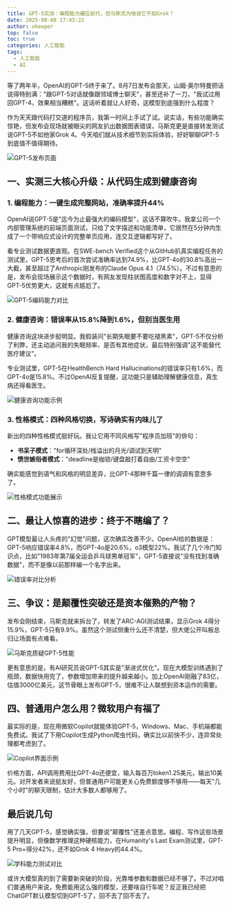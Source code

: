 ```yaml
---
title: GPT-5实测：编程能力碾压前代，但马斯克为啥说它不如Grok？
date: 2025-08-08 17:43:22
author: okeeper
top: false
toc: true
categories: 人工智能
tags:
  - 人工智能
  - AI
---
```


等了两年半，OpenAI的GPT-5终于来了。8月7日发布会那天，山姆·奥尔特曼把话说得特别满："跟GPT-5对话就像跟领域博士聊天"，甚至还补了一刀，"我试过用回GPT-4，效果相当糟糕"。这话听着就让人好奇，这模型到底强到什么程度？

作为天天跟代码打交道的程序员，我第一时间上手试了试。说实话，有些功能确实惊艳，但发布会现场就被眼尖的网友扒出数据图表错误，马斯克更是直接转发测试说GPT-5不如他家Grok 4。今天咱们就从技术细节到实际体验，好好聊聊GPT-5到底值不值得期待。

![GPT-5发布页面](https://okeeper-blog-images.oss-cn-hangzhou.aliyuncs.com/blog-images/202509/77513cfb69aafd2d1634cda59764951e.jpg)

## 一、实测三大核心升级：从代码生成到健康咨询

### 1. 编程能力：一键生成完整网站，准确率提升44%

OpenAI说GPT-5是"迄今为止最强大的编码模型"，这话不算吹牛。我拿公司一个内部管理系统的前端页面测试，只给了文字描述和功能清单，它居然在5分钟内生成了一个带响应式设计的完整单页应用，连交互逻辑都写好了。

看专业测试数据更直观。在SWE-bench Verified这个从GitHub扒真实编程任务的测试里，GPT-5思考后的首次尝试准确率达到74.9%，比GPT-4o的30.8%高出一大截，甚至超过了Anthropic刚发布的Claude Opus 4.1（74.5%）。不过有意思的是，发布会现场展示这个数据时，有网友发现柱状图高度和数字对不上，显得GPT-5优势更大，这就有点尴尬了。

![GPT-5编码能力对比](https://okeeper-blog-images.oss-cn-hangzhou.aliyuncs.com/blog-images/202509/1879770d3da2b871fd3c105998e012f2.jpg)

### 2. 健康咨询：错误率从15.8%降到1.6%，但别当医生用

健康咨询这块进步挺明显。我假装问"长期失眠要不要吃褪黑素"，GPT-5不仅分析了利弊，还主动追问我的失眠频率、是否有其他症状，最后特别强调"这不能替代医疗建议"。

专业测试里，GPT-5在HealthBench Hard Hallucinations的错误率只有1.6%，而GPT-4o是15.8%。不过OpenAI反复提醒，这功能只是辅助理解健康信息，真生病还得看医生。

![健康咨询功能示例](https://okeeper-blog-images.oss-cn-hangzhou.aliyuncs.com/blog-images/202509/f7168b2e68452649611fe47015fc9104.jpg)

### 3. 性格模式：四种风格切换，写诗确实有内味儿了

新出的四种性格模式挺好玩。我让它用不同风格写"程序员加班"的俳句：

- **书呆子模式**："for循环深处/栈溢出的月光/调试到天明"
- **愤世嫉俗者模式**："deadline是枷锁/键盘敲打着自由/工资卡空空"

确实能感觉到语气和风格的明显差异，比GPT-4那种千篇一律的调调有意思多了。

![性格模式功能展示](https://okeeper-blog-images.oss-cn-hangzhou.aliyuncs.com/blog-images/202509/ebed080631c291f97e94fd7368088387.png)

## 二、最让人惊喜的进步：终于不瞎编了？

GPT模型最让人头疼的"幻觉"问题，这次确实改善不少。OpenAI给的数据是：GPT-5响应错误率4.8%，而GPT-4o是20.6%，o3模型22%。我试了几个冷门知识点，比如"1983年第7届全运会乒乓球男单冠军"，GPT-5直接说"没有找到准确数据"，而不是像以前那样编一个名字出来。

![错误率对比分析](https://okeeper-blog-images.oss-cn-hangzhou.aliyuncs.com/blog-images/202509/2ccc9104cb260c79025d32f31ef275d0.jpg)

## 三、争议：是颠覆性突破还是资本催熟的产物？

发布会刚结束，马斯克就来拆台了，转发了ARC-AGI测试结果，显示Grok 4得分15.9%，GPT-5只有9.9%。虽然这个测试侧重什么还不清楚，但大佬公开叫板总归让场面有点难看。

![马斯克质疑GPT-5性能](https://okeeper-blog-images.oss-cn-hangzhou.aliyuncs.com/blog-images/202509/35ae0443a0e1fa252708c10e97bc7531.png)

更有意思的是，有AI研究员说GPT-5其实是"渐进式优化"。现在大模型训练遇到了瓶颈，数据快用完了，参数增加带来的提升越来越小。加上OpenAI刚融了83亿，估值3000亿美元，这节骨眼上发布GPT-5，很难不让人联想到资本运作的需要。

## 四、普通用户怎么用？微软用户有福了

最实际的是，现在用微软Copilot就能体验GPT-5，Windows、Mac、手机端都能免费试。我试了下用Copilot生成Python爬虫代码，确实比以前快不少，连异常处理都考虑到了。

![Copilot界面示例](https://okeeper-blog-images.oss-cn-hangzhou.aliyuncs.com/blog-images/202509/4d1122cd56885a0dbcfefb1b4b351068.jpg)

价格方面，API调用费用比GPT-4o还便宜，输入每百万token1.25美元，输出10美元。对开发者来说挺友好，但普通用户可能更关心免费额度够不够用——每天"几个小时"的聊天限制，估计大多数人都够用了。

## 最后说几句

用了几天GPT-5，感觉确实强，但要说"颠覆性"还差点意思。编程、写作这些场景提升明显，但像数学推理这种硬核能力，在Humanity's Last Exam测试里，GPT-5 Pro+得分42%，还不如Grok 4 Heavy的44.4%。

![学科能力测试对比](https://okeeper-blog-images.oss-cn-hangzhou.aliyuncs.com/blog-images/202509/b0e7ac68306ffcc385d413f9e9378129.jpg)

或许大模型真的到了需要新突破的阶段，光靠堆参数和数据已经不够了。不过对咱们普通用户来说，免费能用这么强的模型，还要啥自行车呢？反正我已经把ChatGPT默认模型切到GPT-5了，回不去了回不去了。